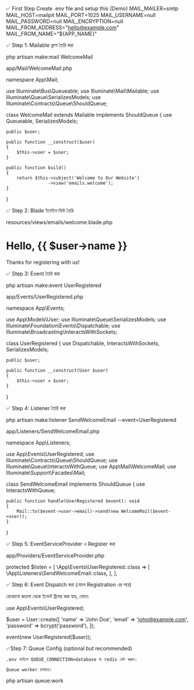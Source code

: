 ✅ First Step Create .env file and setup this (Demo)
 MAIL_MAILER=smtp
 MAIL_HOST=mailpit
 MAIL_PORT=1025
 MAIL_USERNAME=null
 MAIL_PASSWORD=null
 MAIL_ENCRYPTION=null
 MAIL_FROM_ADDRESS="hello@example.com"
 MAIL_FROM_NAME="${APP_NAME}"

✅ Step 1: Mailable ক্লাস তৈরি করা

php artisan make:mail WelcomeMail

app/Mail/WelcomeMail.php

namespace App\Mail;

use Illuminate\Bus\Queueable;
use Illuminate\Mail\Mailable;
use Illuminate\Queue\SerializesModels;
use Illuminate\Contracts\Queue\ShouldQueue;

class WelcomeMail extends Mailable implements ShouldQueue
{
    use Queueable, SerializesModels;

    public $user;

    public function __construct($user)
    {
        $this->user = $user;
    }

    public function build()
    {
        return $this->subject('Welcome to Our Website')
                    ->view('emails.welcome');
    }
}

✅ Step 2: Blade ইমেইল ভিউ তৈরি

resources/views/emails/welcome.blade.php

<!DOCTYPE html>
<html>
<head>
    <title>Welcome Email</title>
</head>
<body>
    <h1>Hello, {{ $user->name }}</h1>
    <p>Thanks for registering with us!</p>
</body>
</html>

✅ Step 3: Event তৈরি করা

php artisan make:event UserRegistered

app/Events/UserRegistered.php

namespace App\Events;

use App\Models\User;
use Illuminate\Queue\SerializesModels;
use Illuminate\Foundation\Events\Dispatchable;
use Illuminate\Broadcasting\InteractsWithSockets;

class UserRegistered
{
    use Dispatchable, InteractsWithSockets, SerializesModels;

    public $user;

    public function __construct(User $user)
    {
        $this->user = $user;
    }
}

✅ Step 4: Listener তৈরি করা

php artisan make:listener SendWelcomeEmail --event=UserRegistered

app/Listeners/SendWelcomeEmail.php

namespace App\Listeners;

use App\Events\UserRegistered;
use Illuminate\Contracts\Queue\ShouldQueue;
use Illuminate\Queue\InteractsWithQueue;
use App\Mail\WelcomeMail;
use Illuminate\Support\Facades\Mail;

class SendWelcomeEmail implements ShouldQueue
{
    use InteractsWithQueue;

    public function handle(UserRegistered $event): void
    {
        Mail::to($event->user->email)->send(new WelcomeMail($event->user));
    }
}

✅ Step 5: EventServiceProvider এ Register করা

app/Providers/EventServiceProvider.php

protected $listen = [
    \App\Events\UserRegistered::class => [
        \App\Listeners\SendWelcomeEmail::class,
    ],
];

✅ Step 6: Event Dispatch করা (যেমন Registration এর পরে)

যেকোনো জায়গা থেকে ইভেন্ট ট্রিগার করা যায়, যেমন:

use App\Events\UserRegistered;

$user = User::create([
    'name' => 'John Doe',
    'email' => 'john@example.com',
    'password' => bcrypt('password'),
]);

event(new UserRegistered($user));

✅Step 7: Queue Config (optional but recommended)

    .env ফাইলে QUEUE_CONNECTION=database বা redis সেট করুন।

    Queue worker চালাতে:

php artisan queue:work
